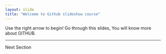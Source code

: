 ```yaml
---
layout: slide
title: "Welcome to Github slideshow course"
---
```


Use the right arrow to begin! Go through this slides,
You will know more about GITHUB.

---

Next Section

